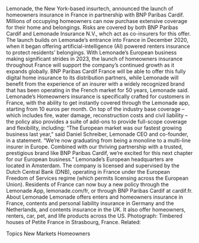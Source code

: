 Lemonade, the New York-based insurtech, announced the launch of homeowners insurance in France in partnership with BNP Paribas Cardif.
Millions of occupying homeowners can now purchase extensive coverage for their home and belongings. Risks are covered by both BNP Paribas Cardif and Lemonade Insurance N.V., whch act as co-insurers for this offer.
The launch builds on Lemonade’s entrance into France in December 2020, when it began offering artificial-intelligence (AI) powered renters insurance to protect residents’ belongings.
With Lemonade’s European business making significant strides in 2023, the launch of homeowners insurance throughout France will support the company’s continued growth as it expands globally.
BNP Paribas Cardif France will be able to offer this fully digital home insurance to its distribution partners, while Lemonade will benefit from the experience of an insurer with a widely recognized brand that has been operating in the French market for 50 years, Lemonade said.
Lemonade’s Homeowners insurance is specifically crafted for customers in France, with the ability to get instantly covered through the Lemonade app, starting from 10 euros per month. On top of the industry base coverage – which includes fire, water damage, reconstruction costs and civil liability – the policy also provides a suite of add-ons to provide full-scope coverage and flexibility, including:
“The European market was our fastest growing business last year,” said Daniel Schreiber, Lemonade CEO and co-founder, in a statement. “We’re now graduating from being a monoline to a multi-line insurer in Europe. Combined with our thriving partnership with a trusted, prestigious brand like BNP Paribas Cardif, we’re excited for this next chapter for our European business.”
Lemonade’s European headquarters are located in Amsterdam. The company is licensed and supervised by the Dutch Central Bank (DNB), operating in France under the European Freedom of Services regime (which permits licensing across the European Union).
Residents of France can now buy a new policy through the Lemonade App, lemonade.com/fr, or through BNP Paribas Cardif at cardif.fr.
About Lemonade
Lemonade offers enters and homeowners insurance in France, contents and personal liability insurance in Germany and the Netherlands, and contents insurance in the UK. It also offer homeowners, renters, car, pet, and life products across the US.
Photograph: Timbered houses of Petite France in Strasbourg, France.
Related:

Topics
New Markets
Homeowners
